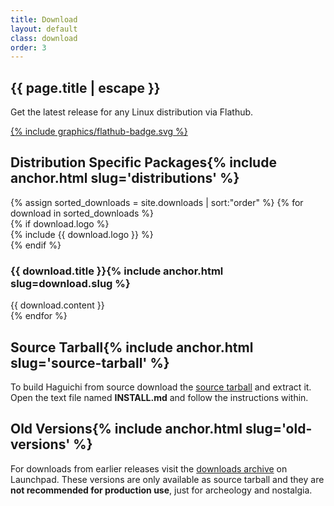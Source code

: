 ```yaml
---
title: Download
layout: default
class: download
order: 3
---
```

<section id="flathub" class="primary center-text">
  <div class="wrapper">
    <h1>{{ page.title | escape }}</h1>
    <p>Get the latest release for any Linux distribution via Flathub.</p>
    <p><a class="button" href="https://flathub.org/apps/com.github.ztefn.haguichi" target="_blank" alt="Get it on Flathub">{% include graphics/flathub-badge.svg %}</a></p>
  </div>
</section>
<section id="distributions" class="center-text">
  <div class="wrapper">
    <h2>Distribution Specific Packages{% include anchor.html slug='distributions' %}</h2>
  </div>
</section>
{% assign sorted_downloads = site.downloads | sort:"order" %}
{% for download in sorted_downloads %}
<section id="{{ download.slug }}" class="download-group">
  <div class="wrapper">
    {% if download.logo %}
      <div class="logo">{% include {{ download.logo }} %}</div>
    {% endif %}
    <h3 class="download-head">{{ download.title }}{% include anchor.html slug=download.slug %}</h3>
    <div class="download-content">{{ download.content }}</div>
  </div>
</section>
{% endfor %}
<section id="source-tarball" class="primary inverted">
  <div class="wrapper">
    <h2 class="center-text">Source Tarball{% include anchor.html slug='source-tarball' %}</h2>
    <p>To build Haguichi from source download the <a href="https://launchpad.net/haguichi/1.5/1.5.2/+download/haguichi-1.5.2.tar.xz" target="_blank">source tarball</a> and extract it. Open the text file named <b>INSTALL.md</b> and follow the instructions within.</p>
  </div>
</section>
<section id="old-versions" class="primary">
  <div class="wrapper">
    <h2 class="center-text">Old Versions{% include anchor.html slug='old-versions' %}</h2>
    <p>For downloads from earlier releases visit the <a href="https://launchpad.net/haguichi/+download" target="_blank">downloads archive</a> on Launchpad. These versions are only available as source tarball and they are <b>not recommended for production use</b>, just for archeology and nostalgia.</p>
  </div>
</section>
